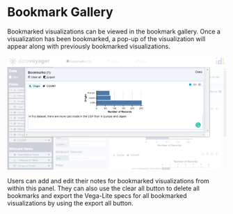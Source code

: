 # Bookmark Gallery

Bookmarked visualizations can be viewed in the bookmark gallery. Once a visualization has been bookmarked, a pop-up of the visualization will appear along with previously bookmarked visualizations.

![Bookmark Panel](.gitbook/assets/bookmarks.PNG)

 Users can add and edit their notes for bookmarked visualizations from within this panel. They can also use the clear all button to delete all bookmarks and export the Vega-Lite specs for all bookmarked visualizations by using the export all button.

